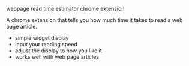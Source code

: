 webpage read time estimator chrome extension

A chrome extension that tells you how much time it takes to read a web page article.

- simple widget display
- input your reading speed
- adjust the display to how you like it
- works well with web page articles


